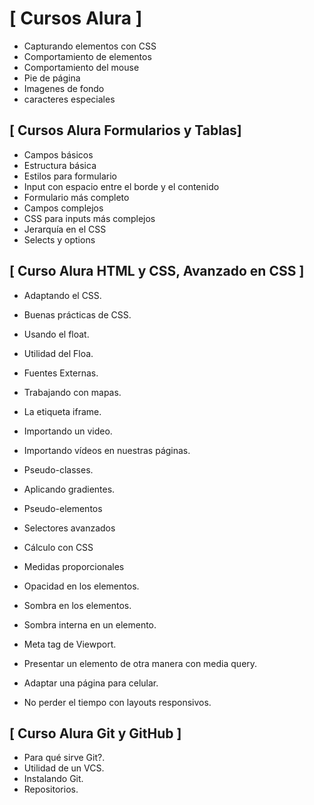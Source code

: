 # [ Cursos Alura ]

- Capturando elementos con CSS
- Comportamiento de elementos
- Comportamiento del mouse
- Pie de página
- Imagenes de fondo
- caracteres especiales

## [ Cursos Alura Formularios y Tablas]

- Campos básicos
- Estructura básica
- Estilos para formulario
- Input con espacio entre el borde y el contenido
- Formulario más completo
- Campos complejos
- CSS para inputs más complejos
- Jerarquía en el CSS
- Selects y options

## [ Curso Alura HTML y CSS, Avanzado en CSS ]

- Adaptando el CSS.
- Buenas prácticas de CSS.
- Usando el float.
- Utilidad del Floa.
- Fuentes Externas.

- Trabajando con mapas.
- La etiqueta iframe.
- Importando un video.
- Importando vídeos en nuestras páginas.
- Pseudo-classes.
- Aplicando gradientes.
- Pseudo-elementos
- Selectores avanzados
- Cálculo con CSS
- Medidas proporcionales

- Opacidad en los elementos.
- Sombra en los elementos.
- Sombra interna en un elemento.
- Meta tag de Viewport.
- Presentar un elemento de otra manera con media query.
- Adaptar una página para celular.
- No perder el tiempo con layouts responsivos.

## [ Curso Alura Git y GitHub ]

- Para qué sirve Git?.
- Utilidad de un VCS.
- Instalando Git.
- Repositorios.
